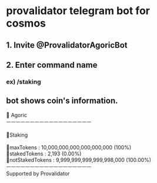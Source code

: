 

# provalidator telegram bot for cosmos



## 1. Invite @ProvalidatorAgoricBot

## 2. Enter command name 

### ex) /staking

## bot shows coin's information.

💫 Agoric<br>
ㅡㅡㅡㅡㅡㅡㅡㅡㅡㅡㅡㅡㅡㅡㅡㅡㅡㅡ<br>
<br>
🥩Staking<br>
<br>
📌maxTokens : 10,000,000,000,000,000,000 (100%)<br>
📌stakedTokens : 2,193 (0.00%)<br>
📌notStakedTokens : 9,999,999,999,999,998,000 (100.00%)<br>
ㅡㅡㅡㅡㅡㅡㅡㅡㅡㅡㅡㅡㅡㅡㅡㅡㅡㅡ<br>
Supported by Provalidator<br>

